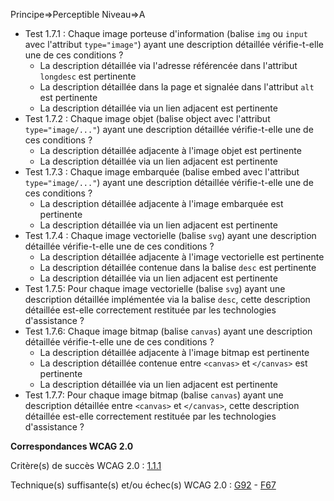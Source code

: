 Principe=>Perceptible
Niveau=>A

+ Test 1.7.1 : Chaque image porteuse d'information (balise `img` ou `input` avec l'attribut `type="image"`) ayant une description détaillée vérifie-t-elle une de ces conditions ?
  + La description détaillée via l'adresse référencée dans l'attribut `longdesc` est pertinente
  + La description détaillée dans la page et signalée dans l'attribut `alt` est pertinente
  + La description détaillée via un lien adjacent est pertinente
+ Test 1.7.2 : Chaque image objet (balise object avec l'attribut `type="image/..."`) ayant une description détaillée vérifie-t-elle une de ces conditions ?
  + La description détaillée adjacente à l'image objet est pertinente
  + La description détaillée via un lien adjacent est pertinente
+ Test 1.7.3 : Chaque image embarquée (balise embed avec l'attribut `type="image/..."`) ayant une description détaillée vérifie-t-elle une de ces conditions ?
  + La description détaillée adjacente à l'image embarquée est pertinente
  + La description détaillée via un lien adjacent est pertinente
+ Test 1.7.4 : Chaque image vectorielle (balise `svg`) ayant une description détaillée vérifie-t-elle une de ces conditions ?
  + La description détaillée adjacente à l'image vectorielle est pertinente
  + La description détaillée contenue dans la balise `desc` est pertinente
  + La description détaillée via un lien adjacent est pertinente
+ Test 1.7.5: Pour chaque image vectorielle (balise `svg`) ayant une description détaillée implémentée via la balise `desc`, cette description détaillée est-elle correctement restituée par les technologies d'assistance ?
+ Test 1.7.6: Chaque image bitmap (balise `canvas`) ayant une description détaillée vérifie-t-elle une de ces conditions ?
  + La description détaillée adjacente à l'image bitmap est pertinente
  + La description détaillée contenue entre `<canvas>` et `</canvas>` est pertinente
  + La description détaillée via un lien adjacent est pertinente
+ Test 1.7.7: Pour chaque image bitmap (balise `canvas`) ayant une description détaillée entre `<canvas>` et `</canvas>`, cette description détaillée est-elle correctement restituée par les technologies d'assistance ?

**Correspondances WCAG 2.0**

Critère(s) de succès WCAG 2.0 : [1.1.1](http://www.w3.org/Translations/WCAG20-fr/#text-equiv-all)

Technique(s) suffisante(s) et/ou échec(s) WCAG 2.0 : [G92](http://www.w3.org/TR/WCAG-TECHS/G92.html) - [F67](http://www.w3.org/TR/WCAG-TECHS/F67.html)
